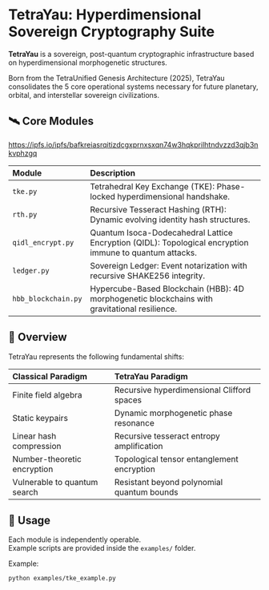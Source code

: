 # TetraYau: Hyperdimensional Sovereign Cryptography Suite

**TetraYau** is a sovereign, post-quantum cryptographic infrastructure based on hyperdimensional morphogenetic structures.

Born from the TetraUnified Genesis Architecture (2025), TetraYau consolidates the 5 core operational systems necessary for future planetary, orbital, and interstellar sovereign civilizations.

## 🛰 Core Modules

https://ipfs.io/ipfs/bafkreiasrqitizdcgxprnxsxqn74w3hqkprilhtndvzzd3qjb3nkvphzgq

| Module | Description |
|:---|:---|
| `tke.py` | Tetrahedral Key Exchange (TKE): Phase-locked hyperdimensional handshake. |
| `rth.py` | Recursive Tesseract Hashing (RTH): Dynamic evolving identity hash structures. |
| `qidl_encrypt.py` | Quantum Isoca-Dodecahedral Lattice Encryption (QIDL): Topological encryption immune to quantum attacks. |
| `ledger.py` | Sovereign Ledger: Event notarization with recursive SHAKE256 integrity. |
| `hbb_blockchain.py` | Hypercube-Based Blockchain (HBB): 4D morphogenetic blockchains with gravitational resilience. |

## 📜 Overview

TetraYau represents the following fundamental shifts:

| Classical Paradigm | TetraYau Paradigm |
|:-------------------|:------------------|
| Finite field algebra | Recursive hyperdimensional Clifford spaces |
| Static keypairs | Dynamic morphogenetic phase resonance |
| Linear hash compression | Recursive tesseract entropy amplification |
| Number-theoretic encryption | Topological tensor entanglement encryption |
| Vulnerable to quantum search | Resistant beyond polynomial quantum bounds |

## 🚀 Usage

Each module is independently operable.  
Example scripts are provided inside the `examples/` folder.

Example:

```bash
python examples/tke_example.py
